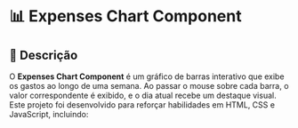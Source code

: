 # 📊 Expenses Chart Component

## 📜 Descrição

O **Expenses Chart Component** é um gráfico de barras interativo que exibe os gastos ao longo de uma semana. Ao passar o mouse sobre cada barra, o valor correspondente é exibido, e o dia atual recebe um destaque visual. Este projeto foi desenvolvido para reforçar habilidades em HTML, CSS e JavaScript, incluindo:
